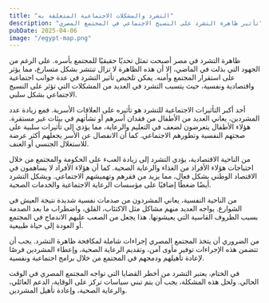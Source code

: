 ```yaml
---
title: "التشرد والمشكلات الاجتماعية المتعلقة به"
description: "تأثير ظاهرة التشرد على النسيج الاجتماعي في المجتمع المصري"
pubDate: 2025-04-06
image: "/egypt-map.png"
---
```


ظاهرة التشرد في مصر أصبحت تمثل تحديًا حقيقيًا للمجتمع بأسره. على الرغم من الجهود التي بذلت في الماضي، إلا أن هذه الظاهرة لا تزال تنتشر بشكل متسارع، مما يؤثر على استقرار المجتمع وأمنه. يمكن تلخيص تأثير التشرد في عدة جوانب اجتماعية واقتصادية ونفسية، حيث يتسبب التشرد في العديد من المشكلات التي تؤثر على النسيج الاجتماعي بشكل سلبي.

أحد أكبر التأثيرات الاجتماعية للتشرد هو تأثيره على العلاقات الأسرية. فمع زيادة عدد المشردين، يعاني العديد من الأطفال من فقدان أسرهم أو نشأتهم في بيئات غير مستقرة. هؤلاء الأطفال يتعرضون لضعف في التعليم والرعاية، مما يؤدي إلى تأثيرات سلبية على صحتهم النفسية وتطورهم الاجتماعي. كما أن الانفصال عن الأسر يجعلهم أكثر عرضة للاستغلال الجنسي أو العنف.

من الناحية الاقتصادية، يؤدي التشرد إلى زيادة العبء على الحكومة والمجتمع من خلال احتياجات هؤلاء الأفراد من الغذاء والرعاية الصحية. كما أن هؤلاء الأفراد لا يساهمون في الاقتصاد الوطني بشكل فعال، مما يزيد من فقرهم وتهميشهم الاجتماعي. ويشكل التشرد أيضًا ضغطًا إضافيًا على مؤسسات الرعاية الاجتماعية والخدمات الصحية.

من الناحية النفسية، يعاني المشردون من صدمات نفسية شديدة نتيجة العيش في الشوارع. يواجه العديد منهم مشاكل مثل الاكتئاب، القلق، واضطراب ما بعد الصدمة بسبب الظروف القاسية التي يعيشونها. هذا يجعل من الصعب عليهم الاندماج في المجتمع أو العودة إلى حياة طبيعية.

من الضروري أن يتخذ المجتمع المصري إجراءات شاملة لمكافحة ظاهرة التشرد. يجب أن تتضمن هذه الإجراءات توفير مأوى آمن، وتقديم الرعاية الصحية، وإعطاء المشردين فرصًا لإعادة تأهيلهم ودمجهم في المجتمع من خلال برامج اجتماعية ونفسية.

في الختام، يعتبر التشرد من أخطر القضايا التي تواجه المجتمع المصري في الوقت الحالي. ولحل هذه المشكلة، يجب أن يتم تبني سياسات تركز على الوقاية، الدعم العائلي، والرعاية الصحية، وإعادة تأهيل المشردين.
